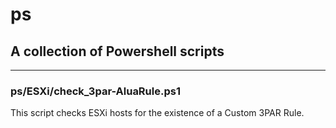 # ps

## A collection of Powershell scripts

---

### ps/ESXi/check_3par-AluaRule.ps1
This script checks ESXi hosts for the existence of a Custom 3PAR Rule.
